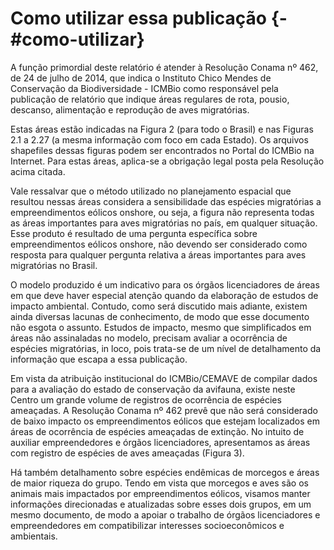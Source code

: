 # Como utilizar essa publicação {- #como-utilizar}  

A função primordial deste relatório é atender à Resolução Conama nº 462, de 24 de julho de 2014, que indica o Instituto Chico Mendes de Conservação da Biodiversidade - ICMBio como responsável pela publicação de relatório que indique áreas regulares de rota, pousio, descanso, alimentação e reprodução de aves migratórias. 

Estas áreas estão indicadas na Figura 2 (para todo o Brasil) e nas Figuras 2.1 a 2.27 (a mesma informação com foco em cada Estado). Os arquivos shapefiles dessas figuras podem ser encontrados no Portal do ICMBio na Internet. Para estas áreas,  aplica-se a obrigação legal posta pela Resolução acima citada.

Vale ressalvar que o método utilizado no planejamento espacial que resultou nessas áreas considera a sensibilidade das espécies migratórias a empreendimentos eólicos onshore, ou seja, a figura não representa todas as áreas importantes para aves migratórias no país, em qualquer situação. Esse produto é resultado de uma pergunta específica sobre empreendimentos eólicos onshore, não devendo ser considerado como resposta para qualquer pergunta relativa a áreas importantes para aves migratórias no Brasil.   

O modelo produzido é um indicativo para os órgãos licenciadores de áreas em que deve haver especial atenção quando da elaboração de estudos de impacto ambiental. Contudo, como será discutido mais adiante, existem ainda diversas lacunas de conhecimento, de modo que esse documento não esgota o assunto. Estudos de impacto, mesmo que simplificados em áreas não assinaladas no modelo, precisam avaliar a ocorrência de espécies migratórias, in loco, pois trata-se de um nível de detalhamento da informação que escapa a essa publicação.

Em vista da atribuição institucional do ICMBio/CEMAVE de compilar dados para a avaliação do estado de conservação da avifauna, existe neste Centro um grande volume de registros de ocorrência de espécies ameaçadas. A Resolução Conama nº 462 prevê que não será considerado de baixo impacto os empreendimentos eólicos que estejam localizados em áreas de ocorrência de espécies ameaçadas de extinção. No intuito de auxiliar empreendedores e órgãos licenciadores, apresentamos as áreas com registro de espécies de aves ameaçadas (Figura 3). 

Há também detalhamento sobre espécies endêmicas de morcegos e áreas de maior riqueza do grupo. Tendo em vista que morcegos e aves são os animais mais impactados por empreendimentos eólicos, visamos manter informações direcionadas e atualizadas sobre esses dois grupos, em um mesmo documento, de modo a apoiar o trabalho de órgãos licenciadores e empreendedores em compatibilizar interesses socioeconômicos e ambientais.

